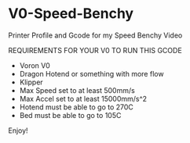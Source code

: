# V0-Speed-Benchy
Printer Profile and Gcode for my Speed Benchy Video

REQUIREMENTS FOR YOUR V0 TO RUN THIS GCODE

- Voron V0
- Dragon Hotend or something with more flow
- Klipper
- Max Speed set to at least 500mm/s
- Max Accel set to at least 15000mm/s^2
- Hotend must be able to go to 270C
- Bed must be able to go to 105C

Enjoy!
